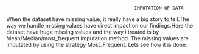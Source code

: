                                                    IMPUTATION OF DATA

When the dataset have missing value, it really have a big story to tell.The way we handle missing values have direct impact on our findings.Here the dataset have huge missing values and the way i treated is by Mean/Median/most_frequent imputation method.
The missing values are imputated by using the strategy Most_Frequent.
Lets see how it is done.
